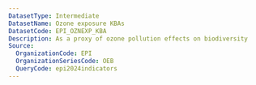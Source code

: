 ```yaml
---
DatasetType: Intermediate
DatasetName: Ozone exposure KBAs
DatasetCode: EPI_OZNEXP_KBA
Description: As a proxy of ozone pollution effects on biodiversity
Source:
  OrganizationCode: EPI
  OrganizationSeriesCode: OEB
  QueryCode: epi2024indicators
---
```

